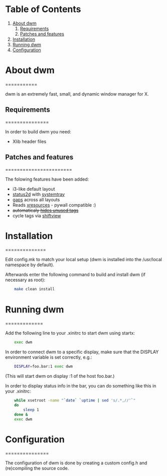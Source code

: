 
# Table of Contents

1.  [About dwm](#org036b7af)
    1.  [Requirements](#orgfb865d5)
    2.  [Patches and features](#org902c7a9)
2.  [Installation](#orgdefad19)
3.  [Running dwm](#orgfa38935)
4.  [Configuration](#orgc9db3fd)



<a id="org036b7af"></a>

# About dwm
===========

dwm is an extremely fast, small, and dynamic window manager for X.

## Requirements
===============

In order to build dwm you need:

-   Xlib header files

## Patches and features
=======================

The folowing features have been added:

-   i3-like default layout
-   [status2d](https://dwm.suckless.org/patches/status2d/) with [systemtray](https://dwm.suckless.org/patches/systray/)
-   [gaps](https://dwm.suckless.org/patches/vanitygaps/) across all layouts
-   Reads [xresources](https://dwm.suckless.org/patches/xrdb/) - pywall compatible :)
-   ~~automaticaly [hides unused tags](https://dwm.suckless.org/patches/hide_vacant_tags/)~~
-   cycle tags via [shiftview](https://lists.suckless.org/dev/1104/7590.html)

# Installation
==============

Edit config.mk to match your local setup (dwm is installed into the /usr/local namespace by default).

Afterwards enter the following command to build and install dwm (if necessary as root):

``` sh
    make clean install
```

# Running dwm
=============

Add the following line to your .xinitrc to start dwm using startx:

``` sh
    exec dwm
```

In order to connect dwm to a specific display, make sure that
the DISPLAY environment variable is set correctly, e.g.:

``` sh
    DISPLAY=foo.bar:1 exec dwm
```

(This will start dwm on display :1 of the host foo.bar.)

In order to display status info in the bar, you can do something
like this in your .xinitrc:

``` sh
    while xsetroot -name "`date` `uptime | sed 's/.*,//'`"
    do
        sleep 1
    done &
    exec dwm
```

# Configuration
===============

The configuration of dwm is done by creating a custom config.h and (re)compiling the source code.

